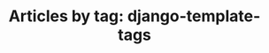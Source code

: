 ---
layout: blog_by_tag
title: 'Articles by tag: django-template-tags'
tag: swift-tags
permalink: /blog/tag/swift-tags/
---